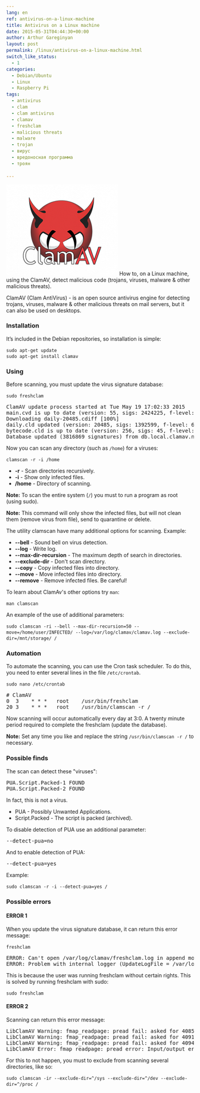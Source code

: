 ```yaml
---
lang: en
ref: antivirus-on-a-linux-machine
title: Antivirus on a Linux machine
date: 2015-05-31T04:44:30+00:00
author: Arthur Gareginyan
layout: post
permalink: /linux/antivirus-on-a-linux-machine.html
switch_like_status:
  - 1
categories:
  - Debian/Ubuntu
  - Linux
  - Raspberry Pi
tags:
  - antivirus
  - clam
  - clam antivirus
  - clamav
  - freshclam
  - malicious threats
  - malware
  - trojan
  - вирус
  - вредоносная программа
  - троян

---
```


![thumb](/images/clamav-trademark-300x244.png)
How to, on a Linux machine, using the ClamAV, detect malicious code (trojans, viruses, malware & other malicious threats).


ClamAV (Clam AntiVirus) - is an open source antivirus engine for detecting trojans, viruses, malware & other malicious threats on mail servers, but it can also be used on desktops.


### Installation

It’s included in the Debian repositories, so installation is simple:

```
sudo apt-get update
sudo apt-get install clamav
```

### Using

Before scanning, you must update the virus signature database:

```
sudo freshclam
```

<pre>
ClamAV update process started at Tue May 19 17:02:33 2015
main.cvd is up to date (version: 55, sigs: 2424225, f-level: 60, builder: neo)
Downloading daily-20485.cdiff [100%]
daily.cld updated (version: 20485, sigs: 1392599, f-level: 63, builder: neo)
bytecode.cld is up to date (version: 256, sigs: 45, f-level: 63, builder: dgoddard)
Database updated (3816869 signatures) from db.local.clamav.net (IP: 198.148.78.4)
</pre>

Now you can scan any directory (such as `/home`) for a viruses:

```
clamscan -r -i /home
```

* **-r** - Scan directories recursively.
* **-i** - Show only infected files.
* **/home** - Directory of scanning.

**Note:** To scan the entire system (`/`) you must to run a program as root (using sudo).

**Note:** This command will only show the infected files, but will not clean them (remove virus from file), send to quarantine or delete.

The utility clamscan have many additional options for scanning. Example:

* **--bell** - Sound bell on virus detection.
* **--log** - Write log.
* **--max-dir-recursion** - The maximum depth of search in directories.
* **--exclude-dir** - Don't scan directory.
* **--copy** - Copy infected  files into directory.
* **--move** - Move infected  files into directory.
* **--remove** - Remove infected files. Be careful!

To learn about ClamAv's other options try `man`:

```
man clamscan
```

An example of the use of additional parameters:

```
sudo clamscan -ri --bell --max-dir-recursion=50 --move=/home/user/INFECTED/ --log=/var/log/clamav/clamav.log --exclude-dir=/mnt/storage/ /
```


### Automation

To automate the scanning, you can use the Cron task scheduler. To do this, you need to enter several lines in the file `/etc/crontab`.

```
sudo nano /etc/crontab
```

<pre>
# ClamAV
0  3    * * *   root    /usr/bin/freshclam
20 3    * * *   root    /usr/bin/clamscan -r /
</pre>

Now scanning will occur automatically every day at 3:0. A twenty minute period required to complete the freshclam (update the database).

**Note:** Set any time you like and replace the string `/usr/bin/clamscan -r /` to necessary.


### Possible finds

The scan can detect these "viruses":

<pre>
PUA.Script.Packed-1 FOUND
PUA.Script.Packed-2 FOUND
</pre>

In fact, this is not a virus.

* PUA  - Possibly Unwanted Applications.
* Script.Packed - The script is packed (archived).

To disable detection of PUA use an additional parameter:

<pre>
--detect-pua=no
</pre>

And to enable detection of PUA:

<pre>
--detect-pua=yes
</pre>

Example:

```
sudo clamscan -r -i --detect-pua=yes / 
```


### Possible errors

#### ERROR 1

When you update the virus signature database, it can return this error message:

```
freshclam
```

<pre>
ERROR: Can't open /var/log/clamav/freshclam.log in append mode (check permissions!).
ERROR: Problem with internal logger (UpdateLogFile = /var/log/clamav/freshclam.log).
</pre>

This is because the user was running freshclam without certain rights. This is solved by running freshclam with sudo:

```
sudo freshclam
```

#### ERROR 2

Scanning can return this error message:

<pre>
LibClamAV Warning: fmap_readpage: pread fail: asked for 4085 bytes @ offset 11, got 0
LibClamAV Warning: fmap_readpage: pread fail: asked for 4091 bytes @ offset 5, got 0
LibClamAV Warning: fmap_readpage: pread fail: asked for 4094 bytes @ offset 2, got 0
LibClamAV Error: fmap_readpage: pread error: Input/output error
</pre>

For this to not happen, you must to exclude from scanning several directories, like so:

```
sudo clamscan -ir --exclude-dir=^/sys --exclude-dir=^/dev --exclude-dir=^/proc /
```
